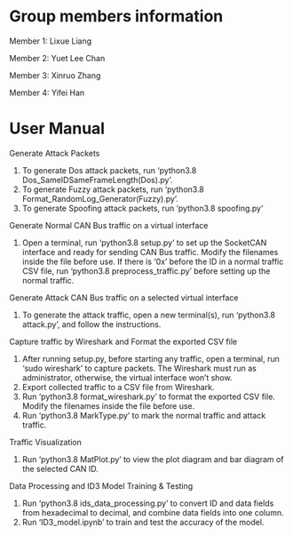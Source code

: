 # Group members information

Member 1: Lixue Liang

Member 2: Yuet Lee Chan 

Member 3: Xinruo Zhang

Member 4: Yifei Han




# User Manual 

Generate Attack Packets 

1. To generate Dos attack packets, run ‘python3.8 Dos_SameIDSameFrameLength(Dos).py’. 
2. To generate Fuzzy attack packets, run ‘python3.8 Format_RandomLog_Generator(Fuzzy).py’. 
3. To generate Spoofing attack packets, run ‘python3.8 spoofing.py’ 

Generate Normal CAN Bus traffic on a virtual interface

1. Open a terminal, run ‘python3.8 setup.py’ to set up the SocketCAN interface and ready for sending CAN Bus traffic. Modify the filenames inside the file before use. If there is ‘0x’ before the ID in a normal traffic CSV file, run ‘python3.8 preprocess_traffic.py’ before setting up the normal traffic. 

Generate Attack CAN Bus traffic on a selected virtual interface

1. To generate the attack traffic, open a new terminal(s), run ‘python3.8 attack.py’, and follow the instructions. 

Capture traffic by Wireshark and Format the exported CSV file

1. After running setup.py, before starting any traffic, open a terminal, run ‘sudo wireshark’ to capture packets. The Wireshark must run as administrator, otherwise, the virtual interface won’t show. 
2. Export collected traffic to a CSV file from Wireshark. 
3. Run ‘python3.8 format_wireshark.py’ to format the exported CSV file. Modify the filenames inside the file before use. 
4. Run ‘python3.8 MarkType.py’ to mark the normal traffic and attack traffic. 

Traffic Visualization

1. Run ‘python3.8 MatPlot.py’ to view the plot diagram and bar diagram of the selected CAN ID. 

Data Processing and ID3 Model Training & Testing

1. Run ‘python3.8 ids_data_processing.py’ to convert ID and data fields from hexadecimal to decimal, and combine data fields into one column. 
2. Run ‘ID3_model.ipynb’ to train and test the accuracy of the model. 
